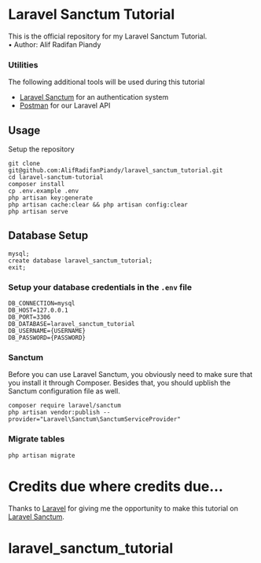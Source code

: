 # Laravel Sanctum Tutorial
This is the official repository for my Laravel Sanctum Tutorial. <br>
•	Author: Alif Radifan Piandy <br>

### Utilities
The following additional tools will be used during this tutorial

- [Laravel Sanctum](https://laravel.com/docs/10.x/sanctum) for an authentication system
- [Postman](https://www.postman.com/) for our Laravel API

## Usage <br>
Setup the repository <br>
```
git clone git@github.com:AlifRadifanPiandy/laravel_sanctum_tutorial.git
cd laravel-sanctum-tutorial
composer install
cp .env.example .env 
php artisan key:generate
php artisan cache:clear && php artisan config:clear 
php artisan serve 
```

## Database Setup <br>
```
mysql;
create database laravel_sanctum_tutorial;
exit;
```


### Setup your database credentials in the ```.env``` file <br>
```
DB_CONNECTION=mysql
DB_HOST=127.0.0.1
DB_PORT=3306
DB_DATABASE=laravel_sanctum_tutorial
DB_USERNAME={USERNAME}
DB_PASSWORD={PASSWORD}
```

### Sanctum
Before you can use Laravel Sanctum, you obviously need to make sure that you install it through Composer. Besides that, you should upblish the Sanctum configuration file as well.
```
composer require laravel/sanctum
php artisan vendor:publish --provider="Laravel\Sanctum\SanctumServiceProvider"
```

### Migrate tables
```
php artisan migrate
```

# Credits due where credits due…
Thanks to [Laravel](https://laravel.com/) for giving me the opportunity to make this tutorial on [Laravel Sanctum](https://laravel.com/docs/10.x/sanctum). 
# laravel_sanctum_tutorial
